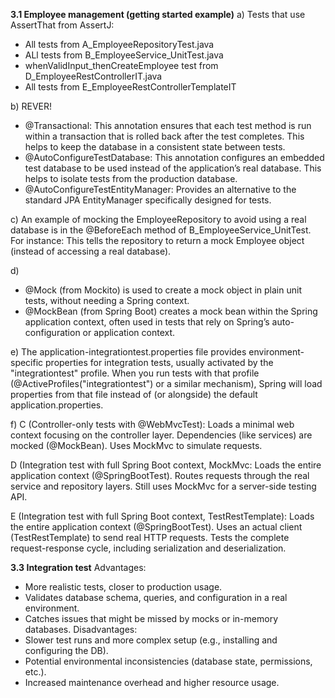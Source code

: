 **3.1 Employee management (getting started example)**
a) Tests that use AssertThat from AssertJ:
- All tests from A_EmployeeRepositoryTest.java
- ALl tests from B_EmployeeService_UnitTest.java
- whenValidInput_thenCreateEmployee test from D_EmployeeRestControllerIT.java
- All tests from E_EmployeeRestControllerTemplateIT

b) REVER!
- @Transactional: This annotation ensures that each test method is run within a transaction that is rolled back after the test completes. This helps to keep the database in a consistent state between tests.
- @AutoConfigureTestDatabase: This annotation configures an embedded test database to be used instead of the application’s real database. This helps to isolate tests from the production database.
- @AutoConfigureTestEntityManager: Provides an alternative to the standard JPA EntityManager specifically designed for tests.

c)
An example of mocking the EmployeeRepository to avoid using a real database is in the @BeforeEach method of B_EmployeeService_UnitTest. For instance:
This tells the repository to return a mock Employee object (instead of accessing a real database).

d)
- @Mock (from Mockito) is used to create a mock object in plain unit tests, without needing a Spring context.
- @MockBean (from Spring Boot) creates a mock bean within the Spring application context, often used in tests that rely on Spring’s auto-configuration or application context.

e)
The application-integrationtest.properties file provides environment-specific properties for integration tests, usually activated by the "integrationtest" profile. When you run tests with that profile (@ActiveProfiles("integrationtest") or a similar mechanism), Spring will load properties from that file instead of (or alongside) the default application.properties.

f)
C (Controller-only tests with @WebMvcTest):
Loads a minimal web context focusing on the controller layer.
Dependencies (like services) are mocked (@MockBean).
Uses MockMvc to simulate requests.

D (Integration test with full Spring Boot context, MockMvc:
Loads the entire application context (@SpringBootTest).
Routes requests through the real service and repository layers.
Still uses MockMvc for a server-side testing API.

E (Integration test with full Spring Boot context, TestRestTemplate):
Loads the entire application context (@SpringBootTest).
Uses an actual client (TestRestTemplate) to send real HTTP requests.
Tests the complete request-response cycle, including serialization and deserialization.


**3.3 Integration test**
Advantages:
- More realistic tests, closer to production usage.
- Validates database schema, queries, and configuration in a real environment.
- Catches issues that might be missed by mocks or in-memory databases.
Disadvantages:
- Slower test runs and more complex setup (e.g., installing and configuring the DB).
- Potential environmental inconsistencies (database state, permissions, etc.).
- Increased maintenance overhead and higher resource usage.